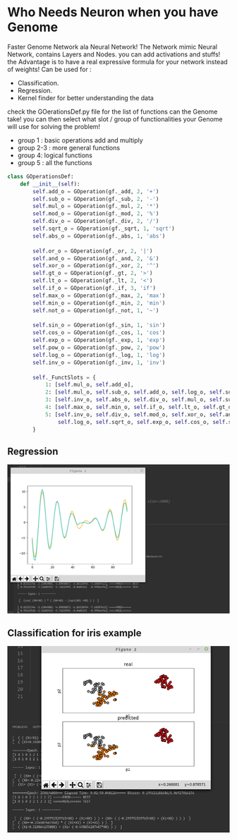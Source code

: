# Who Needs Neuron when you have Genome

Faster Genome Network ala Neural Network!
The Network mimic Neural Network, contains Layers and Nodes. you can add activations and stuffs!
the Advantage is to have a real expressive formula for your network instead of weights!
Can be used for :

- Classification.
- Regression.
- Kernel finder for better understanding the data

check the GOerationsDef.py file for the list of functions can the Genome take! you can then select what slot / group of functionalities your Genome will use for solving the problem!

- group 1 : basic operations add and multiply
- group 2-3 : more general functions
- group 4: logical functions
- group 5 : all the functions

```python
class GOperationsDef:
    def __init__(self):
        self.add_o = GOperation(gf._add, 2, '+')
        self.sub_o = GOperation(gf._sub, 2, '-')
        self.mul_o = GOperation(gf._mul, 2, '*')
        self.mod_o = GOperation(gf._mod, 2, '%')
        self.div_o = GOperation(gf._div, 2, '/')
        self.sqrt_o = GOperation(gf._sqrt, 1, 'sqrt')
        self.abs_o = GOperation(gf._abs, 1, 'abs')

        self.or_o = GOperation(gf._or, 2, '|')
        self.and_o = GOperation(gf._and, 2, '&')
        self.xor_o = GOperation(gf._xor, 2, '^')
        self.gt_o = GOperation(gf._gt, 2, '>')
        self.lt_o = GOperation(gf._lt, 2, '<')
        self.if_o = GOperation(gf._if, 3, 'if')
        self.max_o = GOperation(gf._max, 2, 'max')
        self.min_o = GOperation(gf._min, 2, 'min')
        self.not_o = GOperation(gf._not, 1, '~')

        self.sin_o = GOperation(gf._sin, 1, 'sin')
        self.cos_o = GOperation(gf._cos, 1, 'cos')
        self.exp_o = GOperation(gf._exp, 1, 'exp')
        self.pow_o = GOperation(gf._pow, 2, 'pow')
        self.log_o = GOperation(gf._log, 1, 'log')
        self.inv_o = GOperation(gf._inv, 1, 'inv')

        self._FunctSlots = {
            1: [self.mul_o, self.add_o],
            2: [self.mul_o, self.sub_o, self.add_o, self.log_o, self.sqrt_o, self.exp_o, self.cos_o, self.sin_o],
            3: [self.inv_o, self.abs_o, self.div_o, self.mul_o, self.sub_o, self.add_o, self.log_o, self.sqrt_o, self.exp_o, self.cos_o, self.sin_o],
            4: [self.max_o, self.min_o, self.if_o, self.lt_o, self.gt_o, self.not_o, self.xor_o, self.and_o, self.or_o],
            5: [self.inv_o, self.div_o, self.mod_o, self.xor_o, self.and_o, self.or_o, self.mul_o, self.sub_o, self.add_o,
                self.log_o, self.sqrt_o, self.exp_o, self.cos_o, self.sin_o, self.max_o, self.min_o, self.abs_o, self.if_o, self.gt_o, self.lt_o, self.not_o]
        }

```

## Regression

![Screenshot](img/reg.png)

## Classification for iris example

![Screenshot](img/cla.png)
